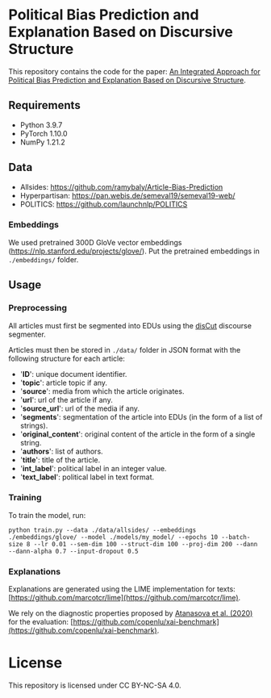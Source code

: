 # Political Bias Prediction and Explanation Based on Discursive Structure

This repository contains the code for the paper: [An Integrated Approach for Political Bias Prediction and Explanation Based on Discursive Structure](https://aclanthology.org/2023.findings-acl.711/).

## Requirements

- Python 3.9.7
- PyTorch 1.10.0
- NumPy 1.21.2
  
## Data

- Allsides: https://github.com/ramybaly/Article-Bias-Prediction
- Hyperpartisan: https://pan.webis.de/semeval19/semeval19-web/
- POLITICS: https://github.com/launchnlp/POLITICS

### Embeddings

We used pretrained 300D GloVe vector embeddings (https://nlp.stanford.edu/projects/glove/). Put the pretrained embeddings in ```./embeddings/``` folder.
  
## Usage

### Preprocessing

All articles must first be segmented into EDUs using the [disCut](https://gitlab.irit.fr/melodi/andiamo/discoursesegmentation/discut22) discourse segmenter.

Articles must then be stored in ```./data/``` folder in JSON format with the following structure for each article:

- '**ID**': unique document identifier.
- '**topic**': article topic if any.
- '**source**': media from which the article originates.
- '**url**': url of the article if any.
- '**source_url**': url of the media if any.
- '**segments**': segmentation of the article into EDUs (in the form of a list of strings).
- '**original_content**': original content of the article in the form of a single string.
- '**authors**': list of authors.
- '**title**': title of the article.
- '**int_label**': political label in an integer value.
- '**text_label**': political label in text format.

### Training

To train the model, run:

```
python train.py --data ./data/allsides/ --embeddings ./embeddings/glove/ --model ./models/my_model/ --epochs 10 --batch-size 8 --lr 0.01 --sem-dim 100 --struct-dim 100 --proj-dim 200 --dann --dann-alpha 0.7 --input-dropout 0.5
```

### Explanations

Explanations are generated using the LIME implementation for texts: [https://github.com/marcotcr/lime](https://github.com/marcotcr/lime).


We rely on the diagnostic properties proposed by [Atanasova et al. (2020)](https://aclanthology.org/2020.emnlp-main.263/) for the evaluation: [https://github.com/copenlu/xai-benchmark](https://github.com/copenlu/xai-benchmark).

# License

This repository is licensed under CC BY-NC-SA 4.0.
